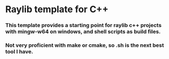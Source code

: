 # Raylib template for C++

### This template provides a starting point for raylib c++ projects with mingw-w64 on windows, and shell scripts as build files.
### Not very proficient with make or cmake, so .sh is the next best tool I have.